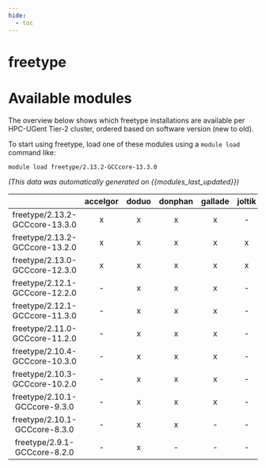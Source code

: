 ```yaml
---
hide:
  - toc
---
```


freetype
========

# Available modules


The overview below shows which freetype installations are available per HPC-UGent Tier-2 cluster, ordered based on software version (new to old).

To start using freetype, load one of these modules using a `module load` command like:

```shell
module load freetype/2.13.2-GCCcore-13.3.0
```

*(This data was automatically generated on {{modules_last_updated}})*  

| |accelgor|doduo|donphan|gallade|joltik|shinx|skitty|
| :---: | :---: | :---: | :---: | :---: | :---: | :---: | :---: |
|freetype/2.13.2-GCCcore-13.3.0|x|x|x|x|-|x|x|
|freetype/2.13.2-GCCcore-13.2.0|x|x|x|x|x|x|x|
|freetype/2.13.0-GCCcore-12.3.0|x|x|x|x|x|x|x|
|freetype/2.12.1-GCCcore-12.2.0|-|x|x|x|-|x|-|
|freetype/2.12.1-GCCcore-11.3.0|-|x|x|x|-|x|-|
|freetype/2.11.0-GCCcore-11.2.0|-|x|x|x|-|-|-|
|freetype/2.10.4-GCCcore-10.3.0|-|x|x|x|-|-|-|
|freetype/2.10.3-GCCcore-10.2.0|-|x|x|x|-|-|-|
|freetype/2.10.1-GCCcore-9.3.0|-|x|x|x|-|-|-|
|freetype/2.10.1-GCCcore-8.3.0|-|x|x|-|-|-|-|
|freetype/2.9.1-GCCcore-8.2.0|-|x|-|-|-|-|-|
